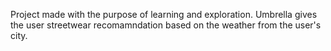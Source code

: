Project made with the purpose of learning and exploration.
Umbrella gives the user streetwear recomamndation based on the weather from the user's city.
